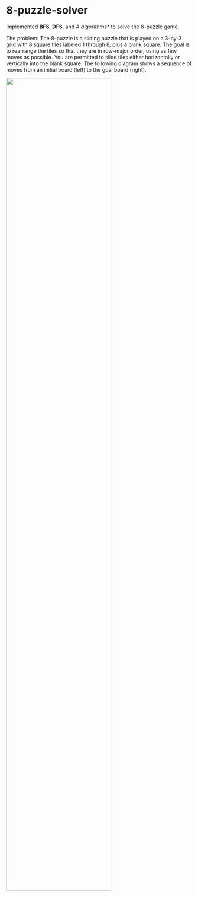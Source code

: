 # 8-puzzle-solver

Implemented **BFS**, **DFS**, and **A* algorithms** to solve the 8-puzzle game.

The problem: The 8-puzzle is a sliding puzzle that is played on a 3-by-3 grid with 8 square tiles labeled 1 through 8, plus a blank square. The goal is to rearrange the tiles so that they are in row-major order, using as few moves as possible. You are permitted to slide tiles either horizontally or vertically into the blank square. The following diagram shows a sequence of moves from an initial board (left) to the goal board (right).

<img align="centre" width="75%" height="75%" src="https://www.cs.princeton.edu/courses/archive/spring18/cos226/assignments/8puzzle/4moves.png" />
